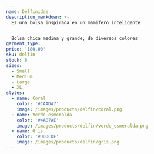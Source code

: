 ```yaml
---
name: Delfinidae
description_markdown: >-
  Es una bolsa inspirada en un mamifero inteligente


  Bolsa chica medina y grande, de diversos colores
garment_type:
price: '180.00'
sku: delfin
stock: 6
sizes:
  - Small
  - Medium
  - Large
  - XL
styles:
  - name: Coral
    color: '#CAADA7'
    image: /images/products/delfin/coral.png
  - name: Verde esmeralda
    color: '#4AB7AE'
    image: /images/products/delfin/verde_esmeralda.png
  - name: Gris
    color: '#DDDCDE'
    image: /images/products/delfin/gris.png
---
```

